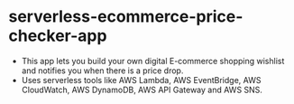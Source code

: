 # serverless-ecommerce-price-checker-app
- This app lets you build your own digital E-commerce shopping wishlist and notifies you when there is a price drop.
- Uses serverless tools like AWS Lambda, AWS EventBridge, AWS CloudWatch, AWS DynamoDB, AWS API Gateway and AWS SNS.
